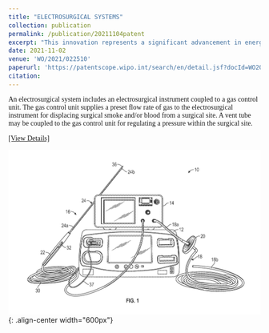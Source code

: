 ```yaml
---
title: "ELECTROSURGICAL SYSTEMS"
collection: publication
permalink: /publication/20211104patent
excerpt: "This innovation represents a significant advancement in energy-based medical devices (EBDs), specifically tailored for laparoscopic surgery applications. It's ingeniously designed to assist surgeons in two critical areas. Firstly, it provides an invaluable aid in accurately locating bleeding spots within blood ponds, a common challenge in the minimally invasive environment of laparoscopic procedures. Secondly, this device addresses the issue of surgical plume, a frequent obstacle to clear visualization during these surgeries. By effectively managing and reducing surgical plume, it ensures that surgeons maintain an unobstructed view of the surgical site, thereby enhancing both the safety and efficiency of the operation. This dual functionality marks a notable leap forward in surgical technology, offering tangible benefits in operative precision and patient outcomes."
date: 2021-11-02
venue: 'WO/2021/022510'
paperurl: 'https://patentscope.wipo.int/search/en/detail.jsf?docId=WO2021022510'
citation: 
---
```


<style>
    .maintext1 {
      font-family: 'Times New Roman';
    }
    .termword {
      font-family: 'Times New Roman';
      font-style: italic;
      text-decoration: underline;
    }
    .reference {
      font-size: 0.8em;
    }
</style>


<p class="maintext1">An electrosurgical system includes an electrosurgical instrument coupled to a gas control unit. The gas control unit supplies a preset flow rate of gas to the electrosurgical instrument for displacing surgical smoke and/or blood from a surgical site. A vent tube may be coupled to the gas control unit for regulating a pressure within the surgical site.</p>
<p class="maintext1"><a href="https://stevenleon99.github.io//files/IP/electrosurgicalsystem.pdf">[View Details]</a></p>

![Electrosurgical System Setup](/images/electrosurgicalsystemimage.png){: .align-center width="600px"}
